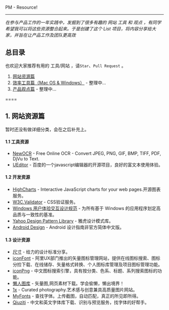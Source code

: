 PM - Resource!

----

*在参与产品工作的一年实践中，发掘到了很多有趣的 网站 工具 和 观点 ，有同学希望我可以将这些资源整合起来。于是创建了这个 List 项目，将内容分享给大家，并旨在让产品工作及团队更高效*

## 总目录

也欢迎大家推荐有用的 工具/网站 ，请`Star`、`Pull Request` 。

1. [网站资源篇]()
2. [效率工具篇（Mac OS & Windows）]() - 整理中...
3. [产品观点篇]() - 整理中...

====

## 1. 网站资源篇 

暂时还没有做详细分类，会在之后补充上。

#### 1.1 工具资源

+   [NewOCR](http://www.newocr.com/) - Free Online OCR - Convert JPEG, PNG, GIF, BMP, TIFF, PDF, DjVu to Text.
+   [UEditor](http://ueditor.baidu.com/website/onlinedemo.html) - 百度的一个javascript编辑器的开源项目，良好的富文本使用体验。

#### 1.2 开发资源

+   [HighCharts](http://www.highcharts.com/) - Interactive JavaScript charts for your web pages.开源图表服务。
+   [W3C.Validator](http://validator.w3.org/) - CSS验证服务。
+   [Windows 用户体验交互设计规范](http://www.uxguide.net/wiki/windows:Home) - 为所有基于 Windows 的应用程序划定高品质与一致性的基准。
+   [Yahoo Design Pattern Library](https://developer.yahoo.com/ypatterns/social/people/reputation/index.html) - 雅虎设计模式库。
+   [Android Design](http://www.apkbus.com/design/index.html) - Android 设计指南非官方简体中文版。

#### 1.3 设计资源

+   [尺寸](http://chicun.in/) - 给力的设计标准分享。
+   [iconFont](http://www.iconfont.cn) - 阿里UX部门推出的矢量图标管理网站，提供在线图标搜索、图标分捡下载、在线储存、矢量格式转换、个人图标库管理及项目图标管理功能。
+   [iconPng](http://www.iconpng.com/) - 中文图标搜索引擎，具有按分类、色系、标题、系列搜索图标的功能。
+   [懒人图库](http://www.lanrentuku.com/) - 矢量图,网页素材下载。学会偷懒，懒出境界！
+   [1x](http://1x.com/) - Curated photography.艺术感与创意兼具高质量图片网站。
+   [MyFonts](http://www.myfonts.com/WhatTheFont/) - 查找字体。上传截图，自动匹配，真正的所见即所得。
+   [Qiuziti](http://www.qiuziti.com/) - 中文和英文字体库下载、识别与预览服务，找字体的好帮手。


